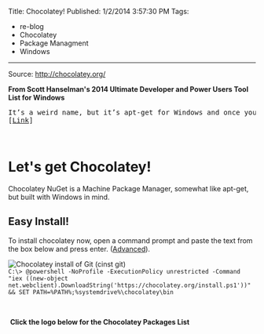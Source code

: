 Title: Chocolatey!
Published: 1/2/2014 3:57:30 PM
Tags:
- re-blog
- Chocolatey
- Package Managment
- Windows
---
Source: http://chocolatey.org/
<p><strong>From Scott Hanselman's 2014 Ultimate Developer and Power Users Tool List for Windows</strong></p>
<pre>It&rsquo;s a weird name, but it&rsquo;s apt-get for Windows and once you start using it, you&rsquo;ll be hooked. I tend to use it by default, even before Googling, to install stuff. For example, just today I went 'cinst filezilla' and 'cinst winscp' and was correct on both assumptions. Consider a "favoriteutils" batch file for building new machines and you'll be off and running in no time. Even better, use...<br />[<a href="http://www.hanselman.com/blog/ScottHanselmans2014UltimateDeveloperAndPowerUsersToolListForWindows.aspx" target="_blank">Link</a>]</pre>
<p>&nbsp;</p>
<div class="col-md-6">
<h1>Let's get Chocolatey!</h1>
<p>Chocolatey NuGet is a Machine Package Manager, somewhat like apt-get, but built with Windows in mind.</p>
<h2>Easy Install!</h2>
<p>To install chocolatey now, open a command prompt and paste the text from the box below and press enter.&nbsp;(<a href="https://github.com/chocolatey/chocolatey/wiki/Installation">Advanced</a>).</p>
</div>
<div class="col-md-6"><img style="max-width: 100%;" src="http://chocolatey.org/content/images/hero.png" alt="Chocolatey install of Git (cinst git)" /></div>
<div class="col-md-12"><code>C:\&gt;&nbsp;@powershell -NoProfile -ExecutionPolicy unrestricted -Command "iex ((new-object net.webclient).DownloadString('https://chocolatey.org/install.ps1'))" &amp;&amp; SET PATH=%PATH%;%systemdrive%\chocolatey\bin</code></div>
<p>&nbsp;</p>
<p>&nbsp;<strong>Click the logo below for the Chocolatey Packages List</strong></p>
<p><a href="http://chocolatey.org/packages" target="_blank"> <img src="http://chocolatey.org/Content/Images/nugetlogo.png" alt="" /> </a></p>
